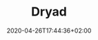 ---
title: "Dryad"
images: # Create a folder in /static/images/tools that has the same name as this current markdown file and place the images there. We only need the file name here. If this is not clear, please refer to existing tools as references.
  - path: datadryad_search.png
  - path: datadryad_browse.png
categories:
  - Analysis and Computations
  - Publishing and Sharing
tags:
  - Data Research
  - Data Management
  - Open Science
links:
  - name: DRYAD
    link: https://datadryad.org
summary: The Dryad Digital Repository stores curated data.
features:
  - A bunch of different data formats
  - Datasets gets DOIs.
  - Creative Commons Zero license are used so the datasets are free to download and use.
platforms:
  - Web
  - Any
plans:
  - name: Free
    description: Creative Commons Zero
date: 2020-04-26T17:44:36+02:00
draft: false
---